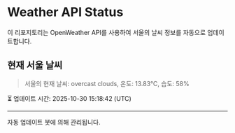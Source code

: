 
# Weather API Status

이 리포지토리는 OpenWeather API를 사용하여 서울의 날씨 정보를 자동으로 업데이트합니다.

## 현재 서울 날씨
> 서울의 현재 날씨: overcast clouds, 온도: 13.83°C, 습도: 58%

⏳ 업데이트 시간: 2025-10-30 15:18:42 (UTC)

---
자동 업데이트 봇에 의해 관리됩니다.
